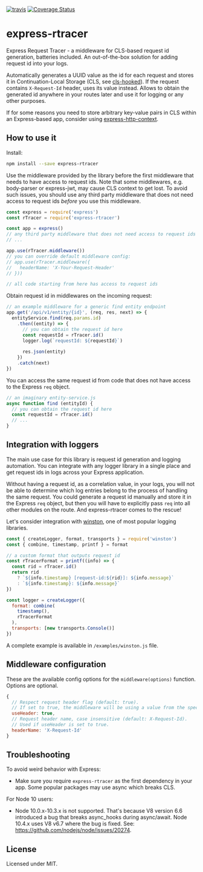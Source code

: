 [![travis](https://travis-ci.org/puzpuzpuz/express-rtracer.svg?branch=master)](https://travis-ci.org/puzpuzpuz/express-rtracer.svg?branch=master)
[![Coverage Status](https://coveralls.io/repos/github/puzpuzpuz/express-rtracer/badge.svg?branch=master)](https://coveralls.io/github/puzpuzpuz/express-rtracer?branch=master)

# express-rtracer

Express Request Tracer - a middleware for CLS-based request id generation, batteries included. An out-of-the-box solution for adding request id into your logs.

Automatically generates a UUID value as the id for each request and stores it in Continuation-Local Storage (CLS, see [cls-hooked](https://github.com/jeff-lewis/cls-hooked)). If the request contains `X-Request-Id` header, uses its value instead. Allows to obtain the generated id anywhere in your routes later and use it for logging or any other purposes.

If for some reasons you need to store arbitrary key-value pairs in CLS within an Express-based app, consider using [express-http-context](https://github.com/skonves/express-http-context).

## How to use it

Install:

```bash
npm install --save express-rtracer
```

Use the middleware provided by the library before the first middleware that needs to have access to request ids. Note that some middlewares, e.g. body-parser or express-jwt, may cause CLS context to get lost. To avoid such issues, you should use any third party middleware that does not need access to request ids *before* you use this middleware.

```javascript
const express = require('express')
const rTracer = require('express-rtracer')

const app = express()
// any third party middleware that does not need access to request ids goes here
// ...

app.use(rTracer.middleware())
// you can override default middleware config:
// app.use(rTracer.middleware({
//   headerName: 'X-Your-Request-Header'
// }))

// all code starting from here has access to request ids
```

Obtain request id in middlewares on the incoming request:

```javascript
// an example middleware for a generic find entity endpoint
app.get('/api/v1/entity/{id}', (req, res, next) => {
  entityService.find(req.params.id)
    .then((entity) => {
      // you can obtain the request id here
      const requestId = rTracer.id()
      logger.log(`requestId: ${requestId}`)
      
      res.json(entity)
    })
    .catch(next)
})
```

You can access the same request id from code that does not have access to the Express `req` object.

```javascript
// an imaginary entity-service.js
async function find (entityId) {
  // you can obtain the request id here
  const requestId = rTracer.id()
  // ...
}
```

## Integration with loggers

The main use case for this library is request id generation and logging automation. You can integrate with any logger library in a single place and get request ids in logs across your Express application.

Without having a request id, as a correlation value, in your logs, you will not be able to determine which log entries belong to the process of handling the same request. You could generate a request id manually and store it in the Express `req` object, but then you will have to explicitly pass `req` into all other modules on the route. And express-rtracer comes to the rescue!

Let's consider integration with [winston](https://github.com/winstonjs/winston), one of most popular logging libraries.

```javascript
const { createLogger, format, transports } = require('winston')
const { combine, timestamp, printf } = format

// a custom format that outputs request id
const rTracerFormat = printf((info) => {
  const rid = rTracer.id()
  return rid
    ? `${info.timestamp} [request-id:${rid}]: ${info.message}`
    : `${info.timestamp}: ${info.message}`
})

const logger = createLogger({
  format: combine(
    timestamp(),
    rTracerFormat
  ),
  transports: [new transports.Console()]
})
```

A complete example is available in `/examples/winston.js` file.

## Middleware configuration

These are the available config options for the `middleware(options)` function. Options are optional.

```javascript
{
  // Respect request header flag (default: true).
  // If set to true, the middleware will be using a value from the specified header (if the value is present).
  useHeader: true,
  // Request header name, case insensitive (default: X-Request-Id).
  // Used if useHeader is set to true.
  headerName: 'X-Request-Id'
}
```

## Troubleshooting

To avoid weird behavior with Express:

* Make sure you require `express-rtracer` as the first dependency in your app. Some popular packages may use async which breaks CLS.

For Node 10 users:

* Node 10.0.x-10.3.x is not supported. That's because V8 version 6.6 introduced a bug that breaks async_hooks during async/await. Node 10.4.x uses V8 v6.7 where the bug is fixed. See: https://github.com/nodejs/node/issues/20274.

## License

Licensed under MIT.

